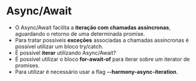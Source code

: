 # Async/Await

- O Async/Await facilita a **iteração com chamadas assíncronas**, aguardando o retorno de uma determinada promise.
- Para tratar possíveis **exceções** associadas a chamadas assíncronas é possível utilizar um bloco try/catch.
- É possível **iterar** utilizando Async/Await?
- É possível utilizar o bloco **for-await-of** para iterar sobre um iterator de promises.
- Para utilizar é necessário usar a flag **--harmony-async-iteration**.